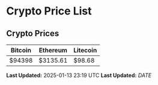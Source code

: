 # Crypto Price List

## Crypto Prices
| Bitcoin | Ethereum | Litecoin |
| ------- | -------- | -------- |
| $94398 | $3135.61 | $98.68 |
**Last Updated:** 2025-01-13 23:19 UTC
**Last Updated:** $DATE$
